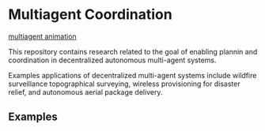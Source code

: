 # Multiagent Coordination

[multiagent animation](out.gif)

This repository contains research related to the goal of enabling plannin and coordination in decentralized autonomous multi-agent systems.

Examples applications of decentralized multi-agent systems include wildfire surveillance topographical surveying, wireless provisioning for disaster relief, and autonomous aerial package delivery.

## Examples
